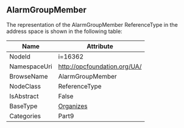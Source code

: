 <!-- objecttype -->
## AlarmGroupMember
  
<!-- end of text -->
The representation of the AlarmGroupMember ReferenceType in the address space is shown in the following table:  

|Name|Attribute|
|---|---|
|NodeId|i=16362|
|NamespaceUri|http://opcfoundation.org/UA/|
|BrowseName|AlarmGroupMember|
|NodeClass|ReferenceType|
|IsAbstract|False|
|BaseType|[Organizes](../../../Part3/ReferenceTypes/Organizes/readme.md)|
|Categories|Part9|

